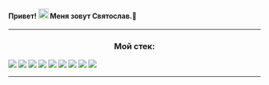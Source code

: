 ####  Привет! <img src="https://media.giphy.com/media/hvRJCLFzcasrR4ia7z/giphy.gif" width="20px" height="20px"> Меня зовут Святослав.👋


***
<h3 align="center">Мой стек:</h3>

<img src="https://img.shields.io/badge/<LABEL>-HTML5-e34f26"/>
<img src="https://img.shields.io/badge/<LABEL>-CSS3-321011"/>
<img src="https://img.shields.io/badge/<LABEL>-JavaScript-1572b6"/>
<img src="https://img.shields.io/badge/<LABEL>-React-8f4d59"/>
<img src="https://img.shields.io/badge/<LABEL>-NodeJS-7da55f"/>
<img src="https://img.shields.io/badge/<LABEL>-MongoDB-4ea94b"/>
<img src="https://img.shields.io/badge/<LABEL>-Postman-ff6c37"/>
<img src="https://img.shields.io/badge/<LABEL>-Webpack-8dd6f9"/>
<img src="https://img.shields.io/badge/<LABEL>-GitHub-323330"/>

***
